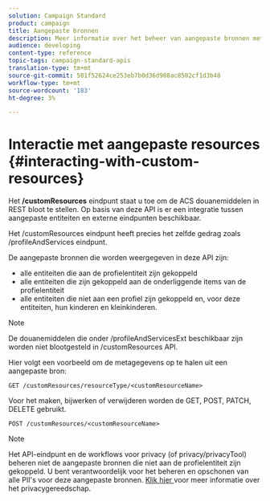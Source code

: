 ```yaml
---
solution: Campaign Standard
product: campaign
title: Aangepaste bronnen
description: Meer informatie over het beheer van aangepaste bronnen met API's/
audience: developing
content-type: reference
topic-tags: campaign-standard-apis
translation-type: tm+mt
source-git-commit: 501f52624ce253eb7b0d36d908ac8502cf1d3b48
workflow-type: tm+mt
source-wordcount: '183'
ht-degree: 3%

---
```



# Interactie met aangepaste resources {#interacting-with-custom-resources}

Het **/customResources** eindpunt staat u toe om de ACS douanemiddelen in REST bloot te stellen. Op basis van deze API is er een integratie tussen aangepaste entiteiten en externe eindpunten beschikbaar.

Het /customResources eindpunt heeft precies het zelfde gedrag zoals /profileAndServices eindpunt.

De aangepaste bronnen die worden weergegeven in deze API zijn:

* alle entiteiten die aan de profielentiteit zijn gekoppeld
* alle entiteiten die zijn gekoppeld aan de onderliggende items van de profielentiteit
* alle entiteiten die niet aan een profiel zijn gekoppeld en, voor deze entiteiten, hun kinderen en kleinkinderen.

>[!NOTE]
>De douanemiddelen die onder /profileAndServicesExt beschikbaar zijn worden niet blootgesteld in /customResources API.

Hier volgt een voorbeeld om de metagegevens op te halen uit een aangepaste bron:

```
GET /customResources/resourceType/<customResourceName>
```

Voor het maken, bijwerken of verwijderen worden de GET, POST, PATCH, DELETE gebruikt.

```
POST /customResources/<customResourceName>
```

>[!NOTE]
>Het API-eindpunt en de workflows voor privacy (of privacy/privacyTool) beheren niet de aangepaste bronnen die niet aan de profielentiteit zijn gekoppeld.
>U bent verantwoordelijk voor het beheren en opschonen van alle PII&#39;s voor deze aangepaste bronnen. [Klik hier ](../../api/using/creating-a-privacy-request.md) voor meer informatie over het privacygereedschap.

